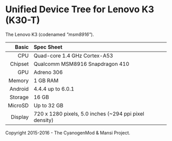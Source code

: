 Unified Device Tree for Lenovo K3 (K30-T)
===========================================

The Lenovo K3 (codenamed _"msm8916"_).

Basic   | Spec Sheet
-------:|:-------------------------
CPU     | Quad-core 1.4 GHz Cortex-A53
Chipset | Qualcomm MSM8916 Snapdragon 410
GPU     | Adreno 306
Memory  | 1 GB RAM
Android | 4.4.4 up to 6.0.1
Storage | 16 GB
MicroSD | Up to 32 GB
Display | 720 x 1280 pixels, 5.0 inches (~294 ppi pixel density)

Copyright 2015-2016 - The CyanogenMod & Mansi Project.
